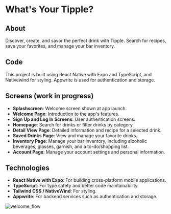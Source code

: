 # What's Your Tipple? 

## About
Discover, create, and savor the perfect drink with Tipple. Search for recipes, save your favorites, and manage your bar inventory.

## Code
This project is built using React Native with Expo and TypeScript, and Nativewind for styling. Appwrite is used for authentication and storage.

## Screens (work in progress)
- **Splashscreen**: Welcome screen shown at app launch.
- **Welcome Page**: Introduction to the app's features.
- **Sign Up and Log In Screens**: User authentication screens.
- **Homepage**: Search for drinks or filter drinks by category.
- **Detail View Page**: Detailed information and recipe for a selected drink.
- **Saved Drinks Page**: View and manage your favorite drinks.
- **Inventory Page**: Manage your bar inventory, including alcoholic beverages, glasses, garnish, and a to-do/shopping list.
- **Account Page**: Manage your account settings and personal information.

## Technologies
- **React Native with Expo**: For building cross-platform mobile applications.
- **TypeScript**: For type safety and better code maintainability.
- **Tailwind CSS / NativeWind**: For styling.
- **Appwrite**: For backend services such as authentication and storage.
  
![welcome_flow](https://github.com/user-attachments/assets/a7d5d531-9e84-459e-af0a-19f35f113685)


  

